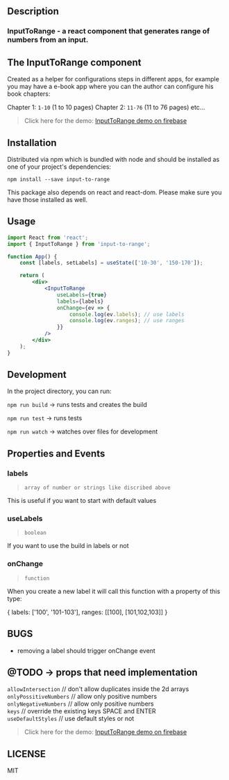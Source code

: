 ## Description

<h3><b>InputToRange</b> - a react component that generates range of numbers from an input.</h3>

## The InputToRange component

Created as a helper for configurations steps in different apps, for example you may have a e-book app where you can the author can configure his book chapters:

Chapter 1: `1-10` (1 to 10 pages)
Chapter 2: `11-76` (11 to 76 pages)
etc...

> Click here for the demo:
> [InputToRange demo on firebase](https://inputtorange.firebaseapp.com/)

## Installation

Distributed via npm which is bundled with node and should be installed as one of your project's dependencies:

```
npm install --save input-to-range
```

This package also depends on react and react-dom. Please make sure you have those installed as well.

## Usage

```jsx
import React from 'react';
import { InputToRange } from 'input-to-range';

function App() {
	const [labels, setLabels] = useState(['10-30', '150-170']);

	return (
		<div>
			<InputToRange
				useLabels={true}
				labels={labels}
				onChange={ev => {
					console.log(ev.labels); // use labels
					console.log(ev.ranges); // use ranges
				}}
			/>
		</div>
	);
}
```

## Development

In the project directory, you can run:

`npm run build` -> runs tests and creates the build

`npm run test` -> runs tests

`npm run watch` -> watches over files for development

## Properties and Events

### labels

> `array of number or strings like discribed above`

This is useful if you want to start with default values

### useLabels

> `boolean`

If you want to use the build in labels or not

### onChange

> `function`

When you create a new label it will call this function with a property of this type:

{
labels: ['100', '101-103'],
ranges: [[100], [101,102,103]]
}

## BUGS

-   removing a label should trigger onChange event

## @TODO -> props that need implementation

`allowIntersection` // don't allow duplicates inside the 2d arrays<br/>
`onlyPossitiveNumbers` // allow only positive numbers<br/>
`onlyNegativeNumbers` // allow only positive numbers<br/>
`keys` // override the existing keys SPACE and ENTER<br/>
`useDefaultStyles` // use default styles or not<br/>

> Click here for the demo:
> [InputToRange demo on firebase](https://inputtorange.firebaseapp.com/)

## LICENSE

MIT
